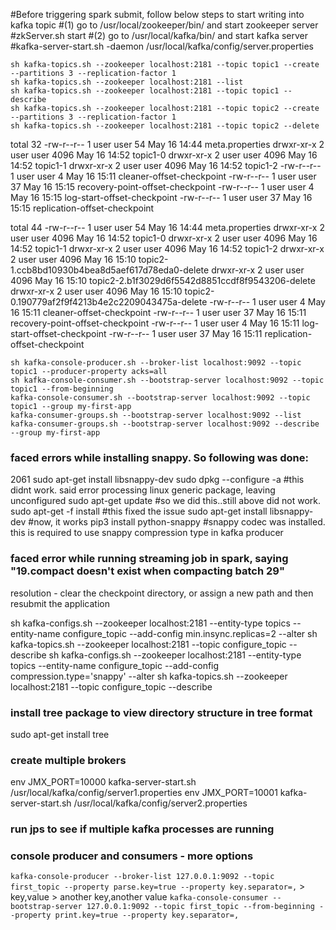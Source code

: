 #Before triggering spark submit, follow below steps to start writing into kafka topic
#(1) go to /usr/local/zookeeper/bin/ and start zookeeper server
#zkServer.sh start
#(2) go to /usr/local/kafka/bin/ and start kafka server
#kafka-server-start.sh -daemon /usr/local/kafka/config/server.properties


`sh kafka-topics.sh --zookeeper localhost:2181 --topic topic1 --create --partitions 3 --replication-factor 1`  
`sh kafka-topics.sh --zookeeper localhost:2181 --list`  
`sh kafka-topics.sh --zookeeper localhost:2181 --topic topic1 --describe`  
`sh kafka-topics.sh --zookeeper localhost:2181 --topic topic2 --create --partitions 3 --replication-factor 1`  
`sh kafka-topics.sh --zookeeper localhost:2181 --topic topic2 --delete`  

total 32
-rw-r--r-- 1 user user   54 May 16 14:44 meta.properties
drwxr-xr-x 2 user user 4096 May 16 14:52 topic1-0
drwxr-xr-x 2 user user 4096 May 16 14:52 topic1-1
drwxr-xr-x 2 user user 4096 May 16 14:52 topic1-2
-rw-r--r-- 1 user user    4 May 16 15:11 cleaner-offset-checkpoint
-rw-r--r-- 1 user user   37 May 16 15:15 recovery-point-offset-checkpoint
-rw-r--r-- 1 user user    4 May 16 15:15 log-start-offset-checkpoint
-rw-r--r-- 1 user user   37 May 16 15:15 replication-offset-checkpoint

total 44
-rw-r--r-- 1 user user   54 May 16 14:44 meta.properties
drwxr-xr-x 2 user user 4096 May 16 14:52 topic1-0
drwxr-xr-x 2 user user 4096 May 16 14:52 topic1-1
drwxr-xr-x 2 user user 4096 May 16 14:52 topic1-2
drwxr-xr-x 2 user user 4096 May 16 15:10 topic2-1.ccb8bd10930b4bea8d5aef617d78eda0-delete
drwxr-xr-x 2 user user 4096 May 16 15:10 topic2-2.b1f3029d6f5542d8851ccdf8f9543206-delete
drwxr-xr-x 2 user user 4096 May 16 15:10 topic2-0.190779af2f9f4213b4e2c2209043475a-delete
-rw-r--r-- 1 user user    4 May 16 15:11 cleaner-offset-checkpoint
-rw-r--r-- 1 user user   37 May 16 15:11 recovery-point-offset-checkpoint
-rw-r--r-- 1 user user    4 May 16 15:11 log-start-offset-checkpoint
-rw-r--r-- 1 user user   37 May 16 15:11 replication-offset-checkpoint

`sh kafka-console-producer.sh --broker-list localhost:9092 --topic topic1 --producer-property acks=all`  
`sh kafka-console-consumer.sh --bootstrap-server localhost:9092 --topic topic1 --from-beginning`  
`kafka-console-consumer.sh --bootstrap-server localhost:9092 --topic topic1 --group my-first-app`  
`kafka-consumer-groups.sh --bootstrap-server localhost:9092 --list`  
`kafka-consumer-groups.sh --bootstrap-server localhost:9092 --describe --group my-first-app`

### faced errors while installing snappy. So following was done:
 2061  sudo apt-get install libsnappy-dev
 sudo dpkg --configure -a #this didnt work. said error processing linux generic package, leaving unconfigured
 sudo apt-get update #so we did this..still above did not work.
 sudo apt-get -f install #this fixed the issue 
 sudo apt-get install libsnappy-dev #now, it works
 pip3 install python-snappy #snappy codec was installed. this is required to use snappy compression type in kafka producer

### faced error while running streaming job in spark, saying "19.compact doesn't exist when compacting batch 29"

resolution - clear the checkpoint directory, or assign a new path and then resubmit the application 

 sh kafka-configs.sh --zookeeper localhost:2181 --entity-type topics --entity-name configure_topic --add-config min.insync.replicas=2 --alter
 sh kafka-topics.sh --zookeeper localhost:2181 --topic configure_topic --describe
 sh kafka-configs.sh --zookeeper localhost:2181 --entity-type topics --entity-name configure_topic --add-config compression.type='snappy' --alter
 sh kafka-topics.sh --zookeeper localhost:2181 --topic configure_topic --describe

### install tree package to view directory structure in tree format

sudo apt-get install tree

### create multiple brokers

env JMX_PORT=10000 kafka-server-start.sh /usr/local/kafka/config/server1.properties
env JMX_PORT=10001 kafka-server-start.sh /usr/local/kafka/config/server2.properties

### run jps to see if multiple kafka processes are running

### console producer and consumers - more options
`kafka-console-producer --broker-list 127.0.0.1:9092 --topic first_topic --property parse.key=true --property key.separator=,`
    > key,value
    > another key,another value
`kafka-console-consumer --bootstrap-server 127.0.0.1:9092 --topic first_topic --from-beginning --property print.key=true --property key.separator=,`
